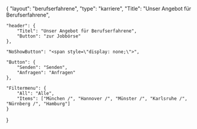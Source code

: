 {
	"layout": "berufserfahrene",
    "type": "karriere",
    "Title": "Unser Angebot für Berufserfahrene",

    "header": {
        "Titel": "Unser Angebot für Berufserfahrene",
        "Button": "zur Jobbörse"
    },

    "NoShowButton": "<span style=\"display: none;\">",

    "Button": {
        "Senden": "Senden",
        "Anfragen": "Anfragen"
    },

    "Filtermenu": {
        "All": "Alle",
        "Items": ["München /", "Hannover /", "Münster /", "Karlsruhe /", "Nürnberg /", "Hamburg"]
    }

}
